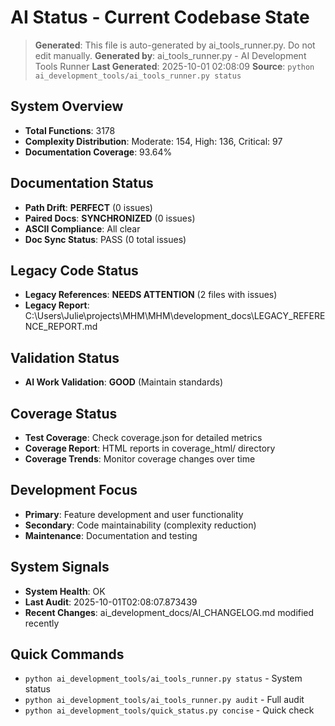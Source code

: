 # AI Status - Current Codebase State

> **Generated**: This file is auto-generated by ai_tools_runner.py. Do not edit manually.
> **Generated by**: ai_tools_runner.py - AI Development Tools Runner
> **Last Generated**: 2025-10-01 02:08:09
> **Source**: `python ai_development_tools/ai_tools_runner.py status`

## System Overview
- **Total Functions**: 3178
- **Complexity Distribution**: Moderate: 154, High: 136, Critical: 97
- **Documentation Coverage**: 93.64%
## Documentation Status
- **Path Drift**: **PERFECT** (0 issues)
- **Paired Docs**: **SYNCHRONIZED** (0 issues)
- **ASCII Compliance**: All clear
- **Doc Sync Status**: PASS (0 total issues)

## Legacy Code Status
- **Legacy References**: **NEEDS ATTENTION** (2 files with issues)
- **Legacy Report**: C:\Users\Julie\projects\MHM\MHM\development_docs\LEGACY_REFERENCE_REPORT.md

## Validation Status
- **AI Work Validation**: **GOOD** (Maintain standards)

## Coverage Status
- **Test Coverage**: Check coverage.json for detailed metrics
- **Coverage Report**: HTML reports in coverage_html/ directory
- **Coverage Trends**: Monitor coverage changes over time

## Development Focus
- **Primary**: Feature development and user functionality
- **Secondary**: Code maintainability (complexity reduction)
- **Maintenance**: Documentation and testing

## System Signals
- **System Health**: OK
- **Last Audit**: 2025-10-01T02:08:07.873439
- **Recent Changes**: ai_development_docs/AI_CHANGELOG.md modified recently

## Quick Commands
- `python ai_development_tools/ai_tools_runner.py status` - System status
- `python ai_development_tools/ai_tools_runner.py audit` - Full audit
- `python ai_development_tools/quick_status.py concise` - Quick check
